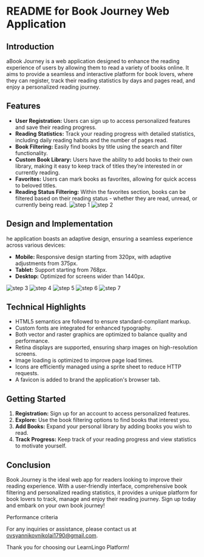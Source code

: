 # README for Book Journey Web Application

## Introduction

aBook Journey is a web application designed to enhance the reading experience of users by allowing them to read a variety of books online. It aims to provide a seamless and interactive platform for book lovers, where they can register, track their reading statistics by days and pages read, and enjoy a personalized reading journey.

## Features
- **User Registration:** Users can sign up to access personalized features and save their reading progress.
- **Reading Statistics:** Track your reading progress with detailed statistics, including daily reading habits and the number of pages read.
- **Book Filtering:**  Easily find books by title using the search and filter functionality.
- **Custom Book Library:** Users have the ability to add books to their own library, making it easy to keep track of titles they’re interested in or currently reading.
- **Favorites:** Users can mark books as favorites, allowing for quick access to beloved titles.
- **Reading Status Filtering:**  Within the favorites section, books can be filtered based on their reading status - whether they are read, unread, or currently being read.
![ step 1](./src//img/readme/register.jpg)
![ step 2](./src//img/readme/desctop-home-page.jpg)

## Design and Implementation
he application boasts an adaptive design, ensuring a seamless experience across various devices:

- **Mobile:** Responsive design starting from 320px, with adaptive adjustments from 375px.
- **Tablet:** Support starting from 768px.
- **Desktop:** Optimized for screens wider than 1440px.

![ step 3](./src//img/readme/mobile-burger-menu.jpg)
![ step 4](./src//img/readme/tablet-library-page.jpg)
![ step 5](./src//img/readme/mobile-home-page.jpg)
![ step 6](./src//img/readme/desctop-library-page.jpg)
![ step 7](./src//img/readme/desctop-reading-page.jpg)

## Technical Highlights
- HTML5 semantics are followed to ensure standard-compliant markup.
- Custom fonts are integrated for enhanced typography.
- Both vector and raster graphics are optimized to balance quality and performance.
- Retina displays are supported, ensuring sharp images on high-resolution screens.
- Image loading is optimized to improve page load times.
- Icons are efficiently managed using a sprite sheet to reduce HTTP requests.
- A favicon is added to brand the application's browser tab.

## Getting Started
1. **Registration:** Sign up for an account to access personalized features.
2. **Explore:** Use the book filtering options to find books that interest you.
3. **Add Books:** Expand your personal library by adding books you wish to read.
4. **Track Progress:** Keep track of your reading progress and view statistics to motivate yourself.



## Conclusion
Book Journey is the ideal web app for readers looking to improve their reading experience. With a user-friendly interface, comprehensive book filtering and personalized reading statistics, it provides a unique platform for book lovers to track, manage and enjoy their reading journey. Sign up today and embark on your own book journey!


Performance criteria

For any inquiries or assistance, please contact us at [ovsyannikovnikolai1790@gmail.com](ovsyannikovnikolai1790@gmail.com).

Thank you for choosing our LearnLingo Platform!